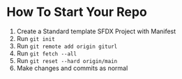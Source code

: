 # How To Start Your Repo

1. Create a Standard template SFDX Project with Manifest
2. Run `git init`
3. Run `git remote add origin giturl`
4. Run `git fetch --all`
5. Run `git reset --hard origin/main`
6. Make changes and commits as normal